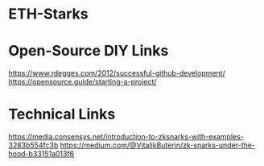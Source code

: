 # ETH-Starks

# Open-Source DIY Links
https://www.rdegges.com/2012/successful-github-development/
https://opensource.guide/starting-a-project/


# Technical Links
https://media.consensys.net/introduction-to-zksnarks-with-examples-3283b554fc3b
https://medium.com/@VitalikButerin/zk-snarks-under-the-hood-b33151a013f6
